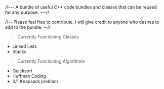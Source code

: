//--- A bundle of useful C++ code bundles and classes that can be reused for any purpose. ---//

//-- Please feel free to contribute, I will give credit to anyone who desires to add to the bundle. --//

> Currently Functioning Classes 

- Linked Lists
- Stacks

> Currently Functioning Algorithms

- Quicksort
- Huffman Coding
- 0/1 Knapsack problem
